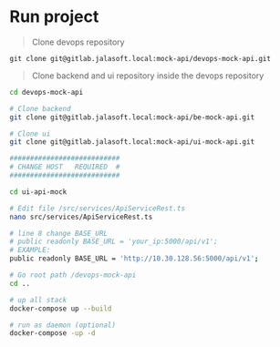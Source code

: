 # Run project

> Clone devops repository

`git clone git@gitlab.jalasoft.local:mock-api/devops-mock-api.git`

> Clone backend and ui repository inside the devops repository

``` bash
cd devops-mock-api

# Clone backend
git clone git@gitlab.jalasoft.local:mock-api/be-mock-api.git

# Clone ui
git clone git@gitlab.jalasoft.local:mock-api/ui-mock-api.git

###########################
# CHANGE HOST   REQUIRED  #
###########################

cd ui-api-mock

# Edit file /src/services/ApiServiceRest.ts
nano src/services/ApiServiceRest.ts

# line 8 change BASE_URL
# public readonly BASE_URL = 'your_ip:5000/api/v1';
# EXAMPLE:
public readonly BASE_URL = 'http://10.30.128.56:5000/api/v1';

# Go root path /devops-mock-api
cd ..

# up all stack 
docker-compose up --build

# run as daemon (optional)
docker-compose -up -d
```
